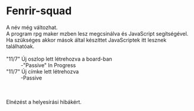 # Fenrir-squad
A név még változhat.
<br>A program rpg maker mzben lesz megcsinálva és JavaScript segítségével.
<br>Ha szükséges akkor mások által készíttet JavaScriptek itt lesznek találhatóak.
<br><br>
"11/7" Új oszlop lett létrehozva a board-ban
<br>&nbsp;&nbsp;&nbsp;&nbsp;&nbsp;&nbsp;&nbsp;&nbsp;&nbsp; -"Passive" In Progress
<br>"11/7" Új címke lett létrehozva
<br>&nbsp;&nbsp;&nbsp;&nbsp;&nbsp;&nbsp;&nbsp;&nbsp;&nbsp; -Passive

<br><br>
Elnézést a helyesírási hibákért.
